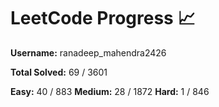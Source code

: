 # LeetCode Progress 📈
**Username:** ranadeep_mahendra2426

**Total Solved:** 69 / 3601

**Easy:** 40 / 883
**Medium:** 28 / 1872
**Hard:** 1 / 846
